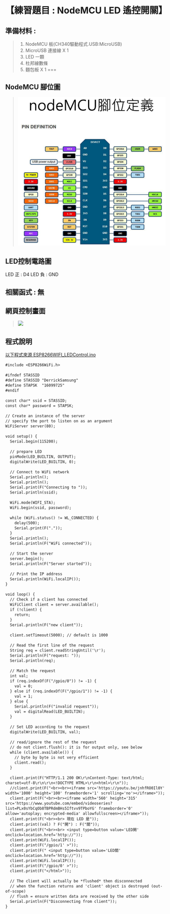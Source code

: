 <h1>【練習題目 : NodeMCU LED 遙控開關】</h1>

## 準備材料 : 
>1. NodeMCU 板(CH340驅動程式.USB:MicroUSB)
>2. MicroUSB 連接線 X 1
>3. LED 一顆
>4. 杜邦線數條
>5. 麵包板 X 1
===

## NodeMCU 腳位圖 

>![](https://github.com/derricktsai0904/Arduino/blob/master/04%20NodeMCU/Blink/nodemcu_pin.PNG?raw=true)

## LED控制電路圖
LED 正 : D4
LED 負 : GND

## 相關函式 : 無

## 網頁控制畫面

>![](https://github.com/derricktsai0904/Arduino/blob/master/04%20NodeMCU/LEDControl/LEDControl.PNGraw=true)

## 程式說明

[以下程式來源 ESP8266WIFI_LEDControl.ino ]:https://github.com/derricktsai0904/Arduino/blob/master/04%20NodeMCU/LEDControl/ESP8266WIFI_LEDControl.ino "ESP8266WIFI_LEDControl.ino"
[以下程式來源 ESP8266WIFI_LEDControl.ino ]
``` arduino
#include <ESP8266WiFi.h>

#ifndef STASSID
#define STASSID "DerrickSamsung"
#define STAPSK  "16099725"
#endif

const char* ssid = STASSID;
const char* password = STAPSK;

// Create an instance of the server
// specify the port to listen on as an argument
WiFiServer server(80);

void setup() {
  Serial.begin(115200);

  // prepare LED
  pinMode(LED_BUILTIN, OUTPUT);
  digitalWrite(LED_BUILTIN, 0);

  // Connect to WiFi network
  Serial.println();
  Serial.println();
  Serial.print(F("Connecting to "));
  Serial.println(ssid);

  WiFi.mode(WIFI_STA);
  WiFi.begin(ssid, password);

  while (WiFi.status() != WL_CONNECTED) {
    delay(500);
    Serial.print(F("."));
  }
  Serial.println();
  Serial.println(F("WiFi connected"));

  // Start the server
  server.begin();
  Serial.println(F("Server started"));

  // Print the IP address
  Serial.println(WiFi.localIP());
}

void loop() {
  // Check if a client has connected
  WiFiClient client = server.available();
  if (!client) {
    return;
  }
  Serial.println(F("new client"));

  client.setTimeout(5000); // default is 1000

  // Read the first line of the request
  String req = client.readStringUntil('\r');
  Serial.println(F("request: "));
  Serial.println(req);

  // Match the request
  int val;
  if (req.indexOf(F("/gpio/0")) != -1) {
    val = 0;
  } else if (req.indexOf(F("/gpio/1")) != -1) {
    val = 1;
  } else {
    Serial.println(F("invalid request"));
    val = digitalRead(LED_BUILTIN);
  }

  // Set LED according to the request
  digitalWrite(LED_BUILTIN, val);

  // read/ignore the rest of the request
  // do not client.flush(): it is for output only, see below
  while (client.available()) {
    // byte by byte is not very efficient
    client.read();
  }

  client.print(F("HTTP/1.1 200 OK\r\nContent-Type: text/html; charset=utf-8\r\n\r\n<!DOCTYPE HTML>\r\n<html>\r\n"));
  //client.print(F("<br><br><iframe src='https://youtu.be/jnhfRO0Il0Y' width='1000' height='100' frameborder='1' scrolling='no'></iframe>"));
  client.print(F("<br><br><iframe width='560' height='315' src='https://www.youtube.com/embed/videoseries?list=PLx0sYbCqOb8TBPRdmBHs5Iftvv9TPboYG' frameborder='0' allow='autoplay; encrypted-media' allowfullscreen></iframe>"));
  client.print(F("<br><br> 現在 LED 是"));
  client.print((val) ? F("開") : F("關"));
  client.print(F("<br><br> <input type=button value='LED開' onclick=location.href='http://"));
  client.print(WiFi.localIP());
  client.print(F("/gpio/1' >"));
  client.print(F(" <input type=button value='LED關' onclick=location.href='http://"));
  client.print(WiFi.localIP());
  client.print(F("/gpio/0' >"));
  client.print(F("</html>"));

  // The client will actually be *flushed* then disconnected
  // when the function returns and 'client' object is destroyed (out-of-scope)
  // flush = ensure written data are received by the other side
  Serial.println(F("Disconnecting from client"));
}
```






